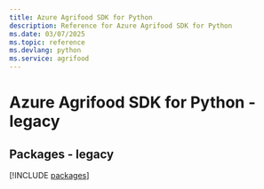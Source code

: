```yaml
---
title: Azure Agrifood SDK for Python
description: Reference for Azure Agrifood SDK for Python
ms.date: 03/07/2025
ms.topic: reference
ms.devlang: python
ms.service: agrifood
---
```

# Azure Agrifood SDK for Python - legacy
## Packages - legacy
[!INCLUDE [packages](agrifood-index.md)]